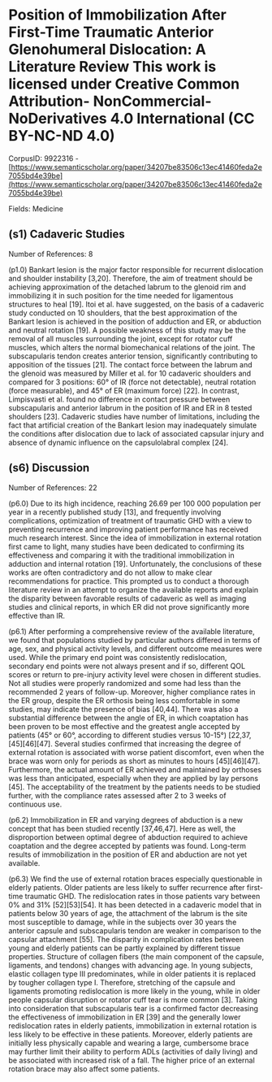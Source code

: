 # Position of Immobilization After First-Time Traumatic Anterior Glenohumeral Dislocation: A Literature Review This work is licensed under Creative Common Attribution- NonCommercial-NoDerivatives 4.0 International (CC BY-NC-ND 4.0)

CorpusID: 9922316 - [https://www.semanticscholar.org/paper/34207be83506c13ec41460feda2e7055bd4e39be](https://www.semanticscholar.org/paper/34207be83506c13ec41460feda2e7055bd4e39be)

Fields: Medicine

## (s1) Cadaveric Studies
Number of References: 8

(p1.0) Bankart lesion is the major factor responsible for recurrent dislocation and shoulder instability [3,20]. Therefore, the aim of treatment should be achieving approximation of the detached labrum to the glenoid rim and immobilizing it in such position for the time needed for ligamentous structures to heal [19]. Itoi et al. have suggested, on the basis of a cadaveric study conducted on 10 shoulders, that the best approximation of the Bankart lesion is achieved in the position of adduction and ER, or abduction and neutral rotation [19]. A possible weakness of this study may be the removal of all muscles surrounding the joint, except for rotator cuff muscles, which alters the normal biomechanical relations of the joint. The subscapularis tendon creates anterior tension, significantly contributing to apposition of the tissues [21]. The contact force between the labrum and the glenoid was measured by Miller et al. for 10 cadaveric shoulders and compared for 3 positions: 60° of IR (force not detectable), neutral rotation (force measurable), and 45° of ER (maximum force) [22]. In contrast, Limpisvasti et al. found no difference in contact pressure between subscapularis and anterior labrum in the position of IR and ER in 8 tested shoulders [23]. Cadaveric studies have number of limitations, including the fact that artificial creation of the Bankart lesion may inadequately simulate the conditions after dislocation due to lack of associated capsular injury and absence of dynamic influence on the capsulolabral complex [24].
## (s6) Discussion
Number of References: 22

(p6.0) Due to its high incidence, reaching 26.69 per 100 000 population per year in a recently published study [13], and frequently involving complications, optimization of treatment of traumatic GHD with a view to preventing recurrence and improving patient performance has received much research interest. Since the idea of immobilization in external rotation first came to light, many studies have been dedicated to confirming its effectiveness and comparing it with the traditional immobilization in adduction and internal rotation [19]. Unfortunately, the conclusions of these works are often contradictory and do not allow to make clear recommendations for practice. This prompted us to conduct a thorough literature review in an attempt to organize the available reports and explain the disparity between favorable results of cadaveric as well as imaging studies and clinical reports, in which ER did not prove significantly more effective than IR.

(p6.1) After performing a comprehensive review of the available literature, we found that populations studied by particular authors differed in terms of age, sex, and physical activity levels, and different outcome measures were used. While the primary end point was consistently redislocation, secondary end points were not always present and if so, different QOL scores or return to pre-injury activity level were chosen in different studies. Not all studies were properly randomized and some had less than the recommended 2 years of follow-up. Moreover, higher compliance rates in the ER group, despite the ER orthosis being less comfortable in some studies, may indicate the presence of bias [40,44]. There was also a substantial difference between the angle of ER, in which coaptation has been proven to be most effective and the greatest angle accepted by patients (45° or 60°, according to different studies versus 10-15°) [22,37,[45][46][47]. Several studies confirmed that increasing the degree of external rotation is associated with worse patient discomfort, even when the brace was worn only for periods as short as minutes to hours [45][46][47]. Furthermore, the actual amount of ER achieved and maintained by orthoses was less than anticipated, especially when they are applied by lay persons [45]. The acceptability of the treatment by the patients needs to be studied further, with the compliance rates assessed after 2 to 3 weeks of continuous use.

(p6.2) Immobilization in ER and varying degrees of abduction is a new concept that has been studied recently [37,46,47]. Here as well, the disproportion between optimal degree of abduction required to achieve coaptation and the degree accepted by patients was found. Long-term results of immobilization in the position of ER and abduction are not yet available.

(p6.3) We find the use of external rotation braces especially questionable in elderly patients. Older patients are less likely to suffer recurrence after first-time traumatic GHD. The redislocation rates in those patients vary between 0% and 31% [52][53][54]. It has been detected in a cadaveric model that in patients below 30 years of age, the attachment of the labrum is the site most susceptible to damage, while in the subjects over 30 years the anterior capsule and subscapularis tendon are weaker in comparison to the capsular attachment [55]. The disparity in complication rates between young and elderly patients can be partly explained by different tissue properties. Structure of collagen fibers (the main component of the capsule, ligaments, and tendons) changes with advancing age. In young subjects, elastic collagen type III predominates, while in older patients it is replaced by tougher collagen type I. Therefore, stretching of the capsule and ligaments promoting redislocation is more likely in the young, while in older people capsular disruption or rotator cuff tear is more common [3]. Taking into consideration that subscapularis tear is a confirmed factor decreasing the effectiveness of immobilization in ER [39] and the generally lower redislocation rates in elderly patients, immobilization in external rotation is less likely to be effective in these patients. Moreover, elderly patients are initially less physically capable and wearing a large, cumbersome brace may further limit their ability to perform ADLs (activities of daily living) and be associated with increased risk of a fall. The higher price of an external rotation brace may also affect some patients.
